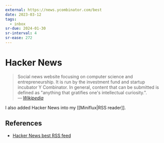 ```yaml
---
external: https://news.ycombinator.com/best
date: 2023-03-12
tags:
  - inbox
sr-due: 2024-01-30
sr-interval: 4
sr-ease: 272
---
```


# Hacker News

> Social news website focusing on computer science and entrepreneurship. It is
> run by the investment fund and startup incubator Y Combinator. In general,
> content that can be submitted is defined as "anything that gratifies one's
> intellectual curiosity.".\
> — <cite>[Wikipedia](https://en.wikipedia.org/wiki/Hacker_News)</cite>

I also added Hacker News into my [[Miniflux|RSS reader]].

## References

- [Hacker News best RSS feed](https://hnrss.org/best)
